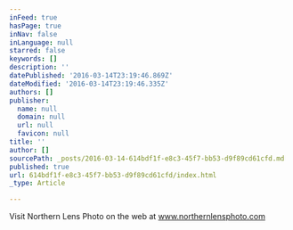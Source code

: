 ```yaml
---
inFeed: true
hasPage: true
inNav: false
inLanguage: null
starred: false
keywords: []
description: ''
datePublished: '2016-03-14T23:19:46.869Z'
dateModified: '2016-03-14T23:19:46.335Z'
authors: []
publisher:
  name: null
  domain: null
  url: null
  favicon: null
title: ''
author: []
sourcePath: _posts/2016-03-14-614bdf1f-e8c3-45f7-bb53-d9f89cd61cfd.md
published: true
url: 614bdf1f-e8c3-45f7-bb53-d9f89cd61cfd/index.html
_type: Article

---
```

Visit Northern Lens Photo on the web at www.northernlensphoto.com